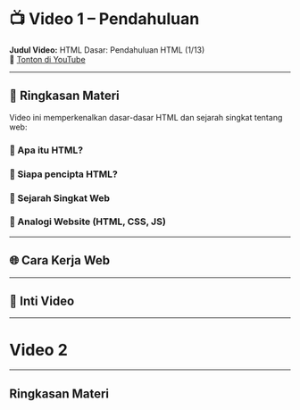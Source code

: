 # 📺 Video 1 – Pendahuluan

**Judul Video:** HTML Dasar: Pendahuluan HTML (1/13)  
🔗 [Tonton di YouTube](https://www.youtube.com/watch?v=2iDw1jv4zj4)

---

## 📘 Ringkasan Materi

Video ini memperkenalkan dasar-dasar HTML dan sejarah singkat tentang web:

### 🔹 Apa itu HTML?

### 🔹 Siapa pencipta HTML?

### 🔹 Sejarah Singkat Web

### 🔹 Analogi Website (HTML, CSS, JS)

---

## 🌐 Cara Kerja Web

---

## 🧠 Inti Video

---

# Video 2

---

## Ringkasan Materi
